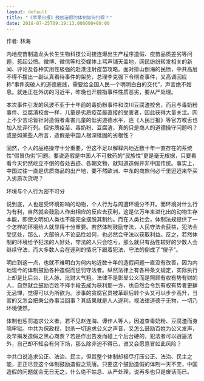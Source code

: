 ```yaml
---
layout: default
title: "《苹果日报》鼓励造假的体制如何打假？"
date: 2018-07-25T09:19:13.000000+08:00
---
```


作者: 林海

内地疫苗制造龙头长生生物科技公司接连爆出生产程序造假、疫苗品质差劣等问题，惹起公愤。微博、微信等社交媒体上骂声铺天盖地，网民纷纷转发相关的新闻、评论及各种实用性极强的赴港注射疫苗攻略。面对排山倒海的民愤，中共高层不得不摆出一副认真看待事件的架势，总理李克强下令彻查事件，又高调回应称“事件突破人的道德底线，需要给全国人民一个明明白白的交代”，声言绝不姑息。就连正在外访的习近平，昨晚也开腔指事件性质恶劣，要从严处理。

本次事件引发的风波不亚于十年前的毒奶粉事件和汶川豆腐渣校舍，而且与毒奶粉事件、豆腐渣校舍一样，儿童是劣质疫苗最直接的受害者，因此获得大量关注。网上不少言论皆针对造假者毒害儿童的低劣道德水平，连《人民日报》等官方喉舌也加入批评行列。但劣质疫苗、毒奶粉、豆腐渣，真的只是商人的道德操守问题吗？或是如某些人所言，造假是中国人根深柢固的劣根性？

固然，个人的品格操守十分重要，但这不足以解释内地近数十年一直存在的系统性“假冒伪劣”问题。要说造假是中国人不可救药的“民族性”更是毫无根据，只要看看今天仍然屹立不倒的各处古迹、各朝文物，就知道造假并非中国传统。事实上，中国过往一直是优质商品的出产地，要不然欧洲、中东的商旅何必千里迢迢来华买入劣质次货呢？

环境与个人行为密不可分

说到底，人也是受环境影响的动物，个人行为与周遭环境分不开。而环境对什么行为有利，自然就会鼓励人作出相应的反应去获利，这是亿万年来进化出的动物生存本能，即使文明如人类也不能完全摆脱其制约。而在人类社会，体制法规提供了一个怎样的环境给人就显得十分重要。若然体制鼓励守法，人民守法会获益，犯法会受惩处，那么，大部份人不论品性如何，也必然会守法以获取利益。反之，若然体制的环境给予犯法的人好处，守法的人只会吃亏，那么就只有品性较好的少数人会继续守法，而大多数人会在逐利的情况下跟着犯法，守法的倒成了“儍子”。

明白到这一点，也就不难明白为何内地近数十年的造假问题一直没有改善，因为内地现今的体制鼓励各种造假而惩罚守法者。纵然法律上有各种条文规定，实际执行上却是比后台、比人脉、比财大气粗。法律不是彰显公义而是照顾有权有势有财的人，自然就会鼓励百姓不择手段去成为获利那一方，也自然会令到有权有势者更肆无忌惮，觉得可以为所欲为。涉事的贪腐官员被革职后转个头又可以步步高升，当官的又怎会把秉公办事当回事？其结果就是人人逐利，视法律道德于无物，一切乃环境使然。

体制也惩罚追求公义者，君不见赵连海、谭作人等人，因追查毒奶粉、豆腐渣而身陷牢狱。中共为保政权，封杀一切追求公义之声音，又怎么鼓励百姓为公义发声，及早揭发造假之黑心商贾？若是作出告发而碰上个后台硬的，犯法者可以逍遥法外，自己却不知会有何下场，那么除非迫不得已，谁又会愿意冒如此风险？

中共口说追求公正、法治、民主，但其整个体制却极尽打压公正、法治、民主之能，正正尽显这个体制鼓励造假之荒唐。只要这个鼓励造假的体制一天不变，中国造假的问题就会无日无之，什么绝不姑息、从严处理，说再多也只是废话而已。


